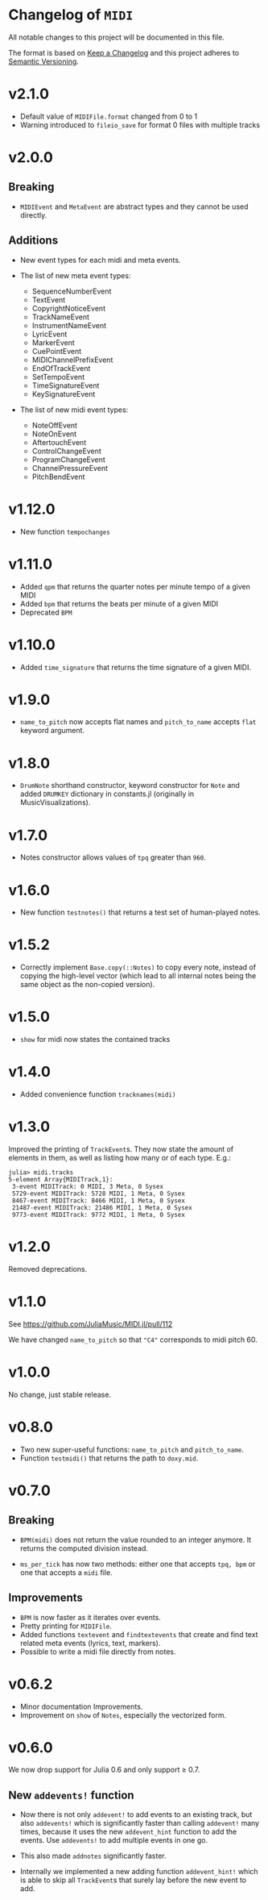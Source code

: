 # Changelog of `MIDI`

All notable changes to this project will be documented in this file.

The format is based on [Keep a Changelog](http://keepachangelog.com/en/1.0.0/)
and this project adheres to [Semantic Versioning](http://semver.org/spec/v2.0.0.html).
# v2.1.0
* Default value of `MIDIFile.format` changed from 0 to 1
* Warning introduced to `fileio_save` for format 0 files with multiple tracks
# v2.0.0
## Breaking
* `MIDIEvent` and `MetaEvent` are abstract types and they cannot be used directly.

## Additions
* New event types for each midi and meta events.

* The list of new meta event types:
    * SequenceNumberEvent
    * TextEvent
    * CopyrightNoticeEvent
    * TrackNameEvent
    * InstrumentNameEvent
    * LyricEvent
    * MarkerEvent
    * CuePointEvent
    * MIDIChannelPrefixEvent
    * EndOfTrackEvent
    * SetTempoEvent
    * TimeSignatureEvent
    * KeySignatureEvent

* The list of new midi event types:
    * NoteOffEvent
    * NoteOnEvent
    * AftertouchEvent
    * ControlChangeEvent
    * ProgramChangeEvent
    * ChannelPressureEvent
    * PitchBendEvent

# v1.12.0
* New function `tempochanges `
# v1.11.0
* Added `qpm` that returns the quarter notes per minute tempo of a given MIDI
* Added `bpm` that returns the beats per minute of a given MIDI
* Deprecated `BPM`
# v1.10.0
* Added `time_signature` that returns the time signature of a given MIDI.
# v1.9.0
* `name_to_pitch` now accepts flat names and `pitch_to_name` accepts `flat` keyword argument.
# v1.8.0
* `DrumNote` shorthand constructor, keyword constructor for `Note` and added `DRUMKEY` dictionary in constants.jl (originally in MusicVisualizations).
# v1.7.0
* Notes constructor allows values of `tpq` greater than `960`.
# v1.6.0
* New function `testnotes()` that returns a test set of human-played notes.
# v1.5.2
* Correctly implement `Base.copy(::Notes)` to copy every note, instead of copying the high-level vector (which lead to all internal notes being the same object as the non-copied version).
# v1.5.0
* `show` for midi now states the contained tracks

# v1.4.0
* Added convenience function `tracknames(midi)`

# v1.3.0
Improved the printing of `TrackEvent`s. They now state the amount of elements in them, as well as listing how many or of each type. E.g.:
```
julia> midi.tracks
5-element Array{MIDITrack,1}:
 3-event MIDITrack: 0 MIDI, 3 Meta, 0 Sysex
 5729-event MIDITrack: 5728 MIDI, 1 Meta, 0 Sysex
 8467-event MIDITrack: 8466 MIDI, 1 Meta, 0 Sysex
 21487-event MIDITrack: 21486 MIDI, 1 Meta, 0 Sysex
 9773-event MIDITrack: 9772 MIDI, 1 Meta, 0 Sysex
```

# v1.2.0
Removed deprecations.

# v1.1.0
See https://github.com/JuliaMusic/MIDI.jl/pull/112

We have changed `name_to_pitch` so that `"C4"` corresponds to midi pitch 60.

# v1.0.0
No change, just stable release.

# v0.8.0
* Two new super-useful functions: `name_to_pitch` and `pitch_to_name`.
* Function `testmidi()` that returns the path to `doxy.mid`.

# v0.7.0

## Breaking
* `BPM(midi)` does not return the value rounded to an integer anymore. It returns
  the computed division instead.

* `ms_per_tick` has now two methods: either one that accepts `tpq, bpm` or
  one that accepts a `midi` file.

## Improvements
* `BPM` is now faster as it iterates over events.
* Pretty printing for `MIDIFile`.
* Added functions `textevent` and `findtextevents` that create and find
  text related meta events (lyrics, text, markers).
* Possible to write a midi file directly from notes.


# v0.6.2

* Minor documentation Improvements.
* Improvement on `show` of `Notes`, especially the vectorized form.

# v0.6.0

We now drop support for Julia 0.6 and only support ≥ 0.7.

## New `addevents!` function

* Now there is not only `addevent!` to add events to an existing track, but also
  `addevents!` which is significantly faster than calling `addevent!` many times,
  because it uses the new `addevent_hint` function to add the events. Use `addevents!` to add multiple events in one go.

* This also made `addnotes` significantly faster.

* Internally we implemented a new adding function
  `addevent_hint!` which is able to skip all `TrackEvent`s that surely lay before
  the new event to add.
